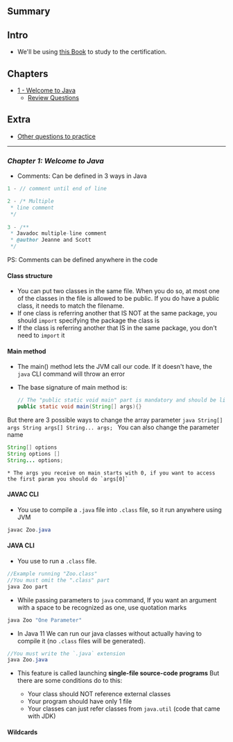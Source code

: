 ## Summary
Intro
---


- We'll be using [this Book](https://www.amazon.com/gp/product/B08DF4R2V9/ref=ppx_yo_dt_b_d_asin_title_o00?ie=UTF8&psc=1) to study to the certification.


Chapters
---

- <a href="#chapter1">1 - Welcome to Java</a>
	+ <a href="#questions-chapter1">Review Questions</a>

Extra
---

- <a href="#otherQuestions">Other questions to practice</a>

---
<a id="chapter1"/></a>
### _Chapter 1:  Welcome to Java_ 
- Comments: Can be defined in 3 ways in Java

```java
1 - // comment until end of line

2 - /* Multiple
 * line comment
 */
 
3 - /**
 * Javadoc multiple-line comment
 * @author Jeanne and Scott
 */
```
PS: Comments can be defined anywhere in the code

####  Class structure
* You can put two classes in the same file. When you do so, at most one of the classes in the file is allowed to be public. If you do have a public class, it needs to match the filename.
* If one class is referring another that IS NOT at the same package, you should `import` specifying the package the class is
* If the class is referring another that IS in the same package, you don't need to `import` it

####  Main method
* The main() method lets the JVM call our code. If it doesn't have, the `java` CLI command will throw an error
* The base signature of main method is:
	
	```java
	// The "public static void main" part is mandatory and should be like this to be considered a main method
	public static void main(String[] args){}
	```	
But there are 3 possible ways to change the array parameter
	```java
	String[] args
	String args[]
	String... args;
	```
You can also change the parameter name
```java
String[] options
String options []
String... options;
```
	* The args you receive on main starts with 0, if you want to access the first param you should do `args[0]`
	
#### JAVAC CLI 
* You use to compile a `.java` file into `.class` file, so it run anywhere using JVM
	
```java
javac Zoo.java
```

####  JAVA CLI
* You use to run a `.class` file. 
	
```java
//Example running "Zoo.class"
//You must omit the ".class" part
java Zoo part
```

* While passing parameters to `java` command, If you want an argument with a space to be recognized as one, use quotation marks

 ```java
java Zoo "One Parameter"
```
	
* In Java 11 We can run our java classes without actually having to compile it (no `.class` files will be generated).
```java
//You must write the `.java` extension
java Zoo.java
```

* This feature is called launching **single-file source-code programs**
But there are some conditions do to this:

	- Your class should NOT reference external classes
	- Your program should have only 1 file
	- Your classes can just refer classes from `java.util` (code that came with JDK)

#### Wildcards

